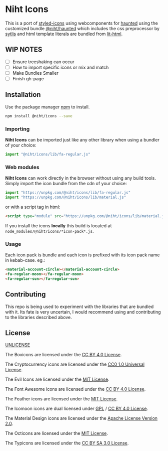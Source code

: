 # Niht Icons

This is a port of [styled-icons](https://styled-icons.js.org/) using webcomponents for [haunted](https://github.com/matthewp/haunted) using the customized bundle [@niht/haunted](https://github.com/bvkimball/haunted-niht) which includes the css preprocessor by [sytlis](https://stylis.js.org/) and html template literals are bundled from [lit-html](https://lit-html.polymer-project.org/).

## WIP NOTES

- [ ] Ensure treeshaking can occur
- [ ] How to import specific icons or mix and match
- [ ] Make Bundles Smaller
- [ ] Finish gh-page

## Installation

Use the package manager [npm](https://npmjs.org) to install.

```bash
npm install @niht/icons --save
```

### Importing

**Niht Icons** can be imported just like any other library when using a bundler of your choice:

```js
import "@niht/icons/lib/fa-regular.js"
```

### Web modules

**Niht Icons** can work directly in the browser without using any build tools. Simply import the icon bundle from the cdn of your choice:

```js
import "https://unpkg.com/@niht/icons/lib/fa-regular.js"
import "https://unpkg.com/@niht/icons/lib/material.js"
```

or with a script tag in html:

```html
<script type="module" src="https://unpkg.com/@niht/icons/lib/material.js"></script>
```

If you install the icons **locally** this build is located at `node_modules/@niht/icons/*icon-pack*.js`.

### Usage

Each icon pack is bundle and each icon is prefixed with its icon pack name in kebab-case.
eg.:

```html
<material-account-circle></material-account-circle>
<fa-regular-moon></fa-regular-moon>
<fa-regular-sun></fa-regular-sun>
```

## Contributing

This repo is being used to experiment with the libraries that are bundled with it. Its fate is very uncertain, I would recommend using and contributing to the libraries described above.

## License

[UNLICENSE](https://unlicense.org/)

The Boxicons are licensed under the [CC BY 4.0 License](https://boxicons.com/get-started#license).

The Cryptocurrency icons are licensed under the [CC0 1.0 Universal License](https://github.com/atomiclabs/cryptocurrency-icons/blob/master/LICENSE.md).

The Evil Icons are licensed under the [MIT License](https://github.com/evil-icons/evil-icons/blob/master/LICENSE.txt).

The Font Awesome icons are licensed under the [CC BY 4.0 License](https://github.com/FortAwesome/Font-Awesome/blob/master/LICENSE.txt).

The Feather icons are licensed under the [MIT License](https://github.com/feathericons/feather/blob/master/LICENSE).

The Icomoon icons are dual licensed under [GPL](http://www.gnu.org/licenses/gpl.html) / [CC BY 4.0 License](http://creativecommons.org/licenses/by/4.0/).

The Material Design icons are licensed under the [Apache License Version 2.0](https://github.com/google/material-design-icons/blob/master/LICENSE).

The Octicons are licensed under the [MIT License](https://github.com/primer/octicons/blob/master/LICENSE).

The Typicons are licensed under the [CC BY SA 3.0 License](http://creativecommons.org/licenses/by-sa/3.0/).

